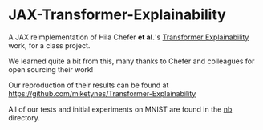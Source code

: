 # JAX-Transformer-Explainability

A JAX reimplementation of Hila Chefer **et al.**'s [Transformer Explainability](https://github.com/hila-chefer/Transformer-Explainability) work, for a class project. 

We learned quite a bit from this, many thanks to Chefer and colleagues for open sourcing their work! 

Our reproduction of their results can be found at https://github.com/miketynes/Transformer-Explainability

All of our tests and initial experiments on MNIST are found in the [nb](nb/) directory.
